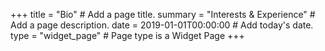 +++
title = "Bio"  # Add a page title.
summary = "Interests & Experience"  # Add a page description.
date = 2019-01-01T00:00:00  # Add today's date.
type = "widget_page"  # Page type is a Widget Page
+++